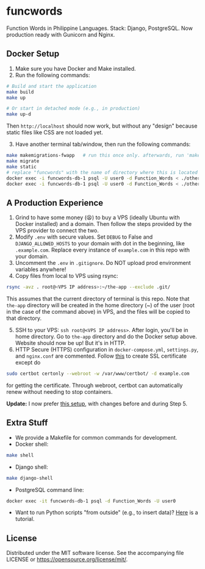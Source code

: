 # funcwords
Function Words in Philippine Languages. Stack: Django, PostgreSQL. Now production ready with Gunicorn and Nginx.

## Docker Setup
1. Make sure you have Docker and Make installed.
2. Run the following commands:
```bash
# Build and start the application
make build
make up

# Or start in detached mode (e.g., in production)
make up-d
```
Then `http://localhost` should now work, but without any "design" because static files like CSS are not loaded yet.

3. Have another terminal tab/window, then run the following commands:
```bash
make makemigrations-fwapp   # run this once only. afterwards, run 'make makemigrations' instead.
make migrate
make static
# replace "funcwords" with the name of directory where this is located
docker exec -i funcwords-db-1 psql -U user0 -d Function_Words < ./other/fwphl_triggers.sql
docker exec -i funcwords-db-1 psql -U user0 -d Function_Words < ./other/0_tagalog_personal_pronouns.sql   # initial data
```

## A Production Experience
1. Grind to have some money (😫) to buy a VPS (ideally Ubuntu with Docker installed) and a domain. Then follow the steps provided by the VPS provider to connect the two.
2. Modify `.env` with secure values. Set `DEBUG` to False and `DJANGO_ALLOWED_HOSTS` to your domain with dot in the beginning, like `.example.com`. Replace every instance of `example.com` in this repo with your domain.
3. Uncomment the `.env` in `.gitignore`. Do NOT upload prod environment variables anywhere!
4. Copy files from local to VPS using rsync:
```bash
rsync -avz . root@<VPS IP address>:~/the-app --exclude .git/
```
This assumes that the current directory of terminal is this repo. Note that `the-app` directory will be created in the home directory (~) of the user (root in the case of the command above) in VPS, and the files will be copied to that directory.

5. SSH to your VPS: `ssh root@<VPS IP address>`. After login, you'll be in home directory. Go to `the-app` directory and do the Docker setup above. Website should now be up! But it's in HTTP.
6. HTTP Secure (HTTPS) configuration in `docker-compose.yml`, `settings.py`, and `nginx.conf` are commented. Follow [this](https://certbot.eff.org/instructions?ws=nginx&os=snap) to create SSL certificate except do
```bash
sudo certbot certonly --webroot -w /var/www/certbot/ -d example.com
```
for getting the certificate. Through webroot, certbot can automatically renew without needing to stop containers.

**Update:** I now prefer [this setup](other/decouple-nginx.md), with changes before and during Step 5.

## Extra Stuff
* We provide a Makefile for common commands for development.
* Docker shell:
```bash
make shell
```
* Django shell:
```bash
make django-shell
```
* PostgreSQL command line:
```bash
docker exec -it funcwords-db-1 psql -d Function_Words -U user0
```
* Want to run Python scripts "from outside" (e.g., to insert data)? [Here](other/volume-mount.md) is a tutorial.

## License
Distributed under the MIT software license. See the accompanying
file LICENSE or https://opensource.org/license/mit/.